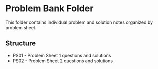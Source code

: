 # Problem Bank Folder

This folder contains individual problem and solution notes organized by problem sheet.

## Structure
- PS01 - Problem Sheet 1 questions and solutions
- PS02 - Problem Sheet 2 questions and solutions
